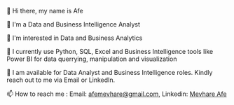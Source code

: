 👋 Hi there, my name is Afe

👋 I'm a Data and Business Intelligence Analyst

👀 I'm interested in Data and Business Analytics

🌱 I currently use Python, SQL, Excel and Business Intelligence tools like Power BI for data querrying, manipulation and visualization

💞️ I am available for Data Analyst and Business Intelligence roles. Kindly reach out to me via Email or LinkedIn.

📫 How to reach me : Email: afemevhare@gmail.com, Linkedin: [Mevhare Afe](https://www.linkedin.com/in/afe-mevhare/)
